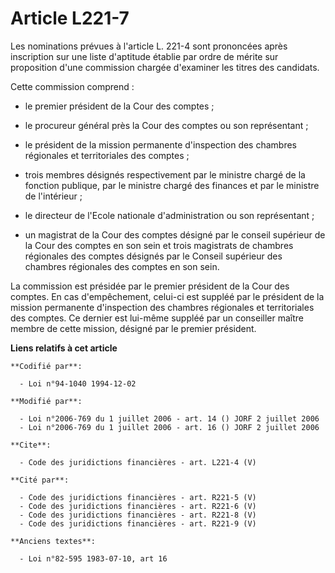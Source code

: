 # Article L221-7

Les nominations prévues à l'article L. 221-4 sont prononcées après inscription sur une liste d'aptitude établie par ordre de
mérite sur proposition d'une commission chargée d'examiner les titres des candidats. 

Cette commission comprend :

- le premier président de la Cour des comptes ;

- le procureur général près la Cour des comptes ou son représentant ;

- le président de la mission permanente d'inspection des chambres régionales et territoriales des comptes ;

- trois membres désignés respectivement par le ministre chargé de la fonction publique, par le ministre chargé des finances
et par le ministre de l'intérieur ;

- le directeur de l'Ecole nationale d'administration ou son représentant ;

- un magistrat de la Cour des comptes désigné par le conseil supérieur de la Cour des comptes en son sein et trois magistrats
de chambres régionales des comptes désignés par le Conseil supérieur des chambres régionales des comptes en son sein. 

La commission est présidée par le premier président de la Cour des comptes. En cas d'empêchement, celui-ci est suppléé par le
président de la mission permanente d'inspection des chambres régionales et territoriales des comptes. Ce dernier est lui-même
suppléé par un conseiller maître membre de cette mission, désigné par le premier président.

**Liens relatifs à cet article**

	**Codifié par**:

	  - Loi n°94-1040 1994-12-02

	**Modifié par**:

	  - Loi n°2006-769 du 1 juillet 2006 - art. 14 () JORF 2 juillet 2006
	  - Loi n°2006-769 du 1 juillet 2006 - art. 16 () JORF 2 juillet 2006

	**Cite**:

	  - Code des juridictions financières - art. L221-4 (V)

	**Cité par**:

	  - Code des juridictions financières - art. R221-5 (V)
	  - Code des juridictions financières - art. R221-6 (V)
	  - Code des juridictions financières - art. R221-8 (V)
	  - Code des juridictions financières - art. R221-9 (V)

	**Anciens textes**:

	  - Loi n°82-595 1983-07-10, art 16
